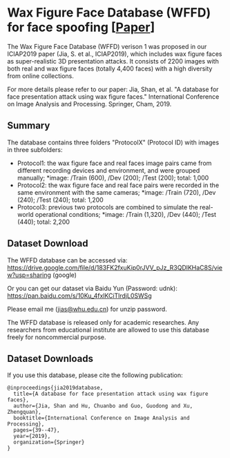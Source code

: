 # Wax Figure Face Database (WFFD) for face spoofing [<a href="https://arxiv.org/pdf/1906.11900.pdf?ref=https://githubhelp.com">Paper</a>]

The Wax Figure Face Database (WFFD) verison 1 was proposed in our ICIAP2019 paper (Jia, S. et al., ICIAP2019), which includes wax figure faces as super-realistic 3D presentation attacks. It consists of 2200 images with both real and wax figure faces (totally 4,400 faces) with a high diversity from online collections. 

For more details please refer to our paper:
Jia, Shan, et al. "A database for face presentation attack using wax figure faces." International Conference on Image Analysis and Processing. Springer, Cham, 2019.

## Summary 
The database contains three folders "ProtocolX" (Protocol ID) with images in three subfolders:
* Protocol1: the wax figure face  and real faces image pairs came from different recording devices and environment, and were grouped manually;
*image: /Train (600), /Dev (200); /Test (200); total: 1,000
* Protocol2: the wax figure face  and real face pairs were recorded in the same environment with the same cameras;
*image: /Train (720), /Dev (240); /Test (240); total: 1,200
* Protocol3: previous two protocols are combined to simulate the real-world operational conditions;
*image: /Train (1,320), /Dev (440); /Test (440); total: 2,200

## Dataset Download

The WFFD database can be accessed via:
https://drive.google.com/file/d/183FK2fxuKip0rJVV_pJz_R3QDlKHaC8S/view?usp=sharing (google)

Or you can get our dataset via Baidu Yun (Password: udnk): 
https://pan.baidu.com/s/10Ku_4fxlKCiTlrdjL0SWSg

Please email me (jias@whu.edu.cn) for unzip password. 

The WFFD database is released only for academic researches. Any researchers from educational institute are allowed to use this database freely for noncommercial purpose.



## Dataset Downloads
If you use this database, please cite the following publication:
```
@inproceedings{jia2019database,
  title={A database for face presentation attack using wax figure faces},
  author={Jia, Shan and Hu, Chuanbo and Guo, Guodong and Xu, Zhengquan},
  booktitle={International Conference on Image Analysis and Processing},
  pages={39--47},
  year={2019},
  organization={Springer}
}

